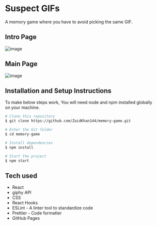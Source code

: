 # Suspect GIFs

A memory game where you have to avoid picking the same GIF.

## Intro Page

![image](https://i.postimg.cc/kGKghB2p/Suspect-GIFs.png)

## Main Page

![image](https://i.postimg.cc/g2Y2Ncmg/Suspect-GIFs-1.png)

## Installation and Setup Instructions

To make below steps work, You will need node and npm installed globally on your machine.

```bash
# Clone this repository
$ git clone https://github.com/ZaidKhan144/memory-game.git

# Enter the Git folder
$ cd memory-game

# Install dependencies
$ npm install

# Start the project
$ npm start
```

## Tech used
- React
- giphy API
- CSS
- React Hooks
- ESLint - A linter tool to standardize code
- Prettier - Code formatter
- GitHub Pages

